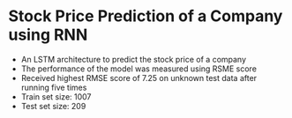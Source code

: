 # Stock Price Prediction of a Company using RNN
* An LSTM architecture to predict the stock price of a company
* The performance of the model was measured using RSME score
* Received highest RMSE score of 7.25 on unknown test data after running five times                                                                                                                                                                             
* Train set size: 1007
* Test set size: 209
